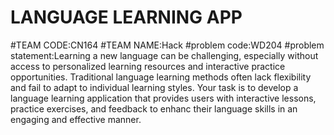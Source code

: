 # LANGUAGE LEARNING APP
#TEAM CODE:CN164
#TEAM NAME:Hack
#problem code:WD204
#problem statement:Learning a new language can be challenging, especially without access to personalized learning resources and interactive practice opportunities. Traditional language learning methods often lack flexibility and fail to adapt to individual learning styles. Your task is to develop a language learning application that provides users with interactive lessons, practice exercises, and feedback to enhanc their language skills in an engaging and effective manner.
